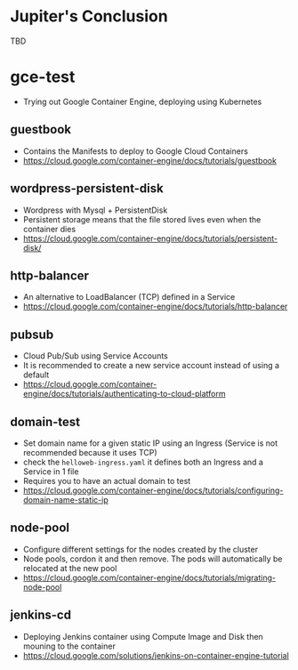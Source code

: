 # Jupiter's Conclusion
TBD

# gce-test
- Trying out Google Container Engine, deploying using Kubernetes

## guestbook
- Contains the Manifests to deploy to Google Cloud Containers
- https://cloud.google.com/container-engine/docs/tutorials/guestbook

## wordpress-persistent-disk
- Wordpress with Mysql + PersistentDisk
- Persistent storage means that the file stored lives even when the container dies
- https://cloud.google.com/container-engine/docs/tutorials/persistent-disk/

## http-balancer
- An alternative to LoadBalancer (TCP) defined in a Service
- https://cloud.google.com/container-engine/docs/tutorials/http-balancer

## pubsub
- Cloud Pub/Sub using Service Accounts
- It is recommended to create a new service account instead of using a default
- https://cloud.google.com/container-engine/docs/tutorials/authenticating-to-cloud-platform

## domain-test
- Set domain name for a given static IP using an Ingress (Service is not recommended because it uses TCP)
- check the ```helloweb-ingress.yaml``` it defines both an Ingress and a Service in 1 file
- Requires you to have an actual domain to test
- https://cloud.google.com/container-engine/docs/tutorials/configuring-domain-name-static-ip 

## node-pool
- Configure different settings for the nodes created by the cluster
- Node pools, cordon it and then remove. The pods will automatically be relocated at the new pool
- https://cloud.google.com/container-engine/docs/tutorials/migrating-node-pool

## jenkins-cd
- Deploying Jenkins container using Compute Image and Disk then mouning to the container
- https://cloud.google.com/solutions/jenkins-on-container-engine-tutorial